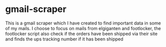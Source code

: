 # gmail-scraper

This is a gmail scraper which I have created to find important data in some of my mails. I choose to focus on mails from elgiganten and footlocker, the footlocker script also check if the orders have been shipped via their site and finds the ups tracking number if it has been shipped
